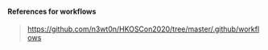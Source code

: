 #### References for workflows  
>https://github.com/n3wt0n/HKOSCon2020/tree/master/.github/workflows
>

